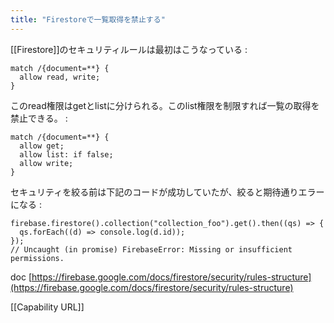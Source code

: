 ```yaml
---
title: "Firestoreで一覧取得を禁止する"
---
```


[[Firestore]]のセキュリティルールは最初はこうなっている
:

```
match /{document=**} {
  allow read, write;
}
```


このread権限はgetとlistに分けられる。このlist権限を制限すれば一覧の取得を禁止できる。
:

```
match /{document=**} {
  allow get;
  allow list: if false;
  allow write;
}
```


セキュリティを絞る前は下記のコードが成功していたが、絞ると期待通りエラーになる
:

```
firebase.firestore().collection("collection_foo").get().then((qs) => {
  qs.forEach((d) => console.log(d.id));
});
// Uncaught (in promise) FirebaseError: Missing or insufficient permissions.
```


doc [https://firebase.google.com/docs/firestore/security/rules-structure](https://firebase.google.com/docs/firestore/security/rules-structure)

[[Capability URL]]
